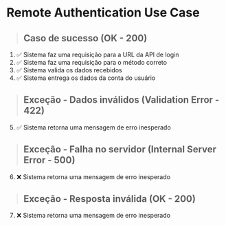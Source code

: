 # Remote Authentication Use Case

> ## Caso de sucesso (OK - 200)
1. ✅ Sistema faz uma requisição para a URL da API de login
2. ✅ Sistema faz uma requisição para o método correto
3. ✅ Sistema valida os dados recebidos
4. ✅ Sistema entrega os dados da conta do usuário

> ## Exceção - Dados inválidos (Validation Error - 422)
5. ✅ Sistema retorna uma mensagem de erro inesperado

> ## Exceção - Falha no servidor (Internal Server Error - 500)
6. ❌ Sistema retorna uma mensagem de erro inesperado

> ## Exceção - Resposta inválida (OK - 200)
7. ❌ Sistema retorna uma mensagem de erro inesperado
